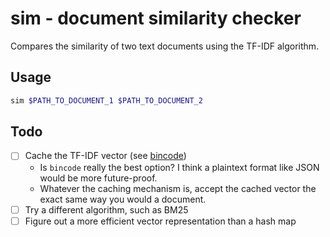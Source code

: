 # sim - document similarity checker

Compares the similarity of two text documents using the TF-IDF algorithm.

## Usage

```bash
sim $PATH_TO_DOCUMENT_1 $PATH_TO_DOCUMENT_2
```

## Todo

- [ ] Cache the TF-IDF vector (see [bincode](https://crates.io/crates/bincode))
  - Is `bincode` really the best option? I think a plaintext format like JSON would be more future-proof.
  - Whatever the caching mechanism is, accept the cached vector the exact same way you would a document.
- [ ] Try a different algorithm, such as BM25
- [ ] Figure out a more efficient vector representation than a hash map

